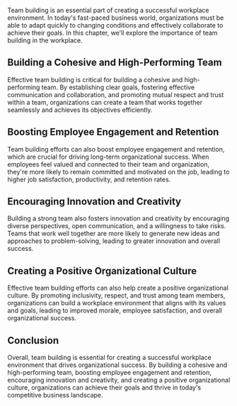 
Team building is an essential part of creating a successful workplace environment. In today's fast-paced business world, organizations must be able to adapt quickly to changing conditions and effectively collaborate to achieve their goals. In this chapter, we'll explore the importance of team building in the workplace.

Building a Cohesive and High-Performing Team
--------------------------------------------

Effective team building is critical for building a cohesive and high-performing team. By establishing clear goals, fostering effective communication and collaboration, and promoting mutual respect and trust within a team, organizations can create a team that works together seamlessly and achieves its objectives efficiently.

Boosting Employee Engagement and Retention
------------------------------------------

Team building efforts can also boost employee engagement and retention, which are crucial for driving long-term organizational success. When employees feel valued and connected to their team and organization, they're more likely to remain committed and motivated on the job, leading to higher job satisfaction, productivity, and retention rates.

Encouraging Innovation and Creativity
-------------------------------------

Building a strong team also fosters innovation and creativity by encouraging diverse perspectives, open communication, and a willingness to take risks. Teams that work well together are more likely to generate new ideas and approaches to problem-solving, leading to greater innovation and overall success.

Creating a Positive Organizational Culture
------------------------------------------

Effective team building efforts can also help create a positive organizational culture. By promoting inclusivity, respect, and trust among team members, organizations can build a workplace environment that aligns with its values and goals, leading to improved morale, employee satisfaction, and overall organizational success.

Conclusion
----------

Overall, team building is essential for creating a successful workplace environment that drives organizational success. By building a cohesive and high-performing team, boosting employee engagement and retention, encouraging innovation and creativity, and creating a positive organizational culture, organizations can achieve their goals and thrive in today's competitive business landscape.

